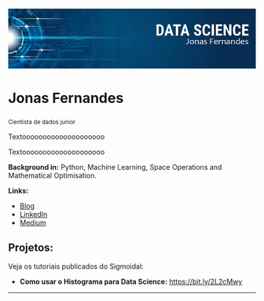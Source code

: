 


<p align="center">
  <img src="bannerj.png" >
</p>

# Jonas Fernandes
<sub>Cientista de dados junior</sub>

Textoooooooooooooooooooo

Textoooooooooooooooooooo

**Background in:** Python, Machine Learning, Space Operations and Mathematical Optimisation.

**Links:**
* [Blog](http://sigmoidal.ai)
* [LinkedIn](https://www.linkedin.com/in/jonas-fernandes-64704a201/)
* [Medium](https://www.medium.com)


## Projetos:
Veja os tutoriais publicados do Sigmoidal:

* **Como usar o Histograma para Data Science:** https://bit.ly/2L2cMwy


---



